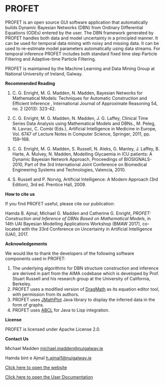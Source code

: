 # PROFET
PROFET is an open source GUI software application that automatically builds Dynamic Bayesian Networks (DBN) from Ordinary Differential Equations (ODEs) entered by the user. The DBN framework generated by PROFET handles both data and model uncertainty in a principled manner. It can be used for temporal data mining with noisy and missing data. It can be used to re-estimate model parameters automatically using data streams. For temporal inference PROFET includes both standard fixed time step Particle Filtering and Adaptive-time Particle Filtering.

PROFET is maintained by the Machine Learning and Data Mining Group at National University of Ireland, Galway.

**Recommended Reading**

1. C. G. Enright, M. G. Madden, N. Madden, Bayesian Networks for Mathematical Models: Techniques for Automatic Construction and Efficient Inference , International Journal of Approximate Reasoning 54, no. 2 (2013): 323-42.

2. C. G. Enright, M. G. Madden, N. Madden, J. G. Laffey, Clinical Time Series Data Analysis using Mathematical Models and DBNs., M. Peleg, N. Lavrac, C. Combi (Eds.), Artificial Intelligence in Medicine in Europe, Vol. 6747 of Lecture Notes in Computer Science, Springer, 2011, pp. 159–168.

3. C. G. Enright, M. G. Madden, S. Russell, N. Aleks, G. Manley, J. Laffey, B. Harte, A. Mulvey, N. Madden, Modelling Glycaemia in ICU patients: A Dynamic Bayesian Network Approach, Proceedings of BIOSIGNALS-2010, Part of the 3rd International Joint Conference on Biomedical Engineering Systems and Technologies, Valencia, 2010. 

4. S. Russell and P. Norvig, Artificial Intelligence: A Modern Approach (3rd Edition), 3rd ed. Prentice Hall, 2009.

**How to cite us**

If you find PROFET useful, please cite our publication:

Hamda B. Ajmal, Michael G. Madden and Catherine G. Enright, _PROFET: Construction and Inference of DBNs Based on Mathematical Models_, in 14th UAI Bayesian Modelling Applications Workshop (BMAW 2017), co-located with the 33rd Conference on Uncertainty in Artificial Intelligence (UAI), 2017.

**Acknowledgements**

We would like to thank the developers of the following software components used in PROFET:
1. The underlying algorithms for DBN structure construction and inference are derived in part from the AIMA codebase which is developed by Prof. Stuart Russell and his research group at the University of California, Berkeley.
2. PROFET uses a modified version of [DragMath](http://www.dragmath.bham.ac.uk/) as its equation editor tool, with permission from its authors.
3. PROFET uses [JMathPlot](https://sites.google.com/site/mulabsltd/products/jmathplot) Java library to display the inferred data in the form of graphs.
4. PROFET uses [ABCL](https://common-lisp.net/project/armedbear/) for Java to Lisp integration.

**License**

PROFET is licensed under Apache License 2.0.

**Contact Us**

Michael Madden	michael.madden@nuigalway.ie

Hamda bint e Ajmal	h.ajmal1@nuigalway.ie



[Click here to open the website](http://profet.it.nuigalway.ie)

[Click here to open the User Documentation](https://github.com/HamdaBinteAjmal/PROFET/wiki)

